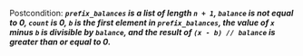 Postcondition: ***`prefix_balances` is a list of length `n + 1`, `balance` is not equal to 0, `count` is 0, `b` is the first element in `prefix_balances`, the value of `x` minus `b` is divisible by `balance`, and the result of `(x - b) // balance` is greater than or equal to 0.***